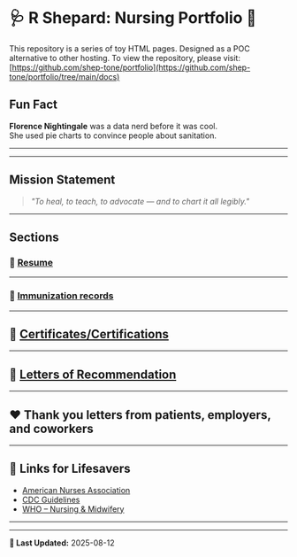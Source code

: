 # 🩺 **R Shepard: Nursing Portfolio** 💉
This repository is a series of toy HTML pages. Designed as a POC alternative to other hosting. 
To view the repository, please visit: [https://github.com/shep-tone/portfolio](https://github.com/shep-tone/portfolio/tree/main/docs)

## Fun Fact  
**Florence Nightingale** was a data nerd before it was cool.  
She used pie charts to convince people about sanitation.

---

---

##  Mission Statement
> *"To heal, to teach, to advocate — and to chart it all legibly."*

---

##  **Sections**

### 💊 [Resume](https://shep-tone.github.io/portfolio/resume.html)



---

### 💉 [Immunization records](https://shep-tone.github.io/portfolio/vaccinations.html)





---

## 🥇 [Certificates/Certifications](https://shep-tone.github.io/portfolio/certs.html)




---

## 👀 [Letters of Recommendation](https://shep-tone.github.io/portfolio/letters_of_recommendation.html)




---

## ❤️ Thank you letters from patients, employers, and coworkers 




---

## 🔗 **Links for Lifesavers**
- [American Nurses Association](https://www.nursingworld.org/)
- [CDC Guidelines](https://www.cdc.gov/)
- [WHO – Nursing & Midwifery](https://www.who.int/health-topics/nursing)

---


---

**📅 Last Updated:** 2025-08-12
